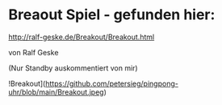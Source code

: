 # Breaout Spiel - gefunden hier:

http://ralf-geske.de/Breakout/Breakout.html

von Ralf Geske

(Nur Standby auskommentiert von mir)

!Breakout](https://github.com/petersieg/pingpong-uhr/blob/main/Breakout.jpeg)
